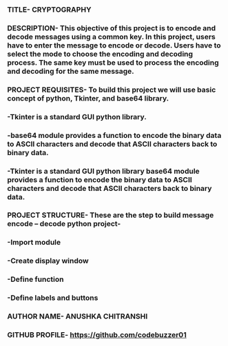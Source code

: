 ### TITLE- CRYPTOGRAPHY

### DESCRIPTION- This objective of this project is to encode and decode messages using a common key. In this project, users have to enter the message to encode or decode. Users have to select the mode to choose the encoding and decoding process. The same key must be used to process the encoding and decoding for the same message.

### PROJECT REQUISITES- To build this project we will use basic concept of python, Tkinter, and base64 library.
### -Tkinter is a standard GUI python library.
### -base64 module provides a function to encode the binary data to ASCII characters and decode that ASCII characters back to binary data.
### -Tkinter is a standard GUI python library base64 module provides a function to encode the binary data to ASCII characters and decode that ASCII characters back to binary data.

### PROJECT STRUCTURE- These are the step to build message encode – decode python project-
### -Import module
### -Create display window
### -Define function
### -Define labels and buttons



### AUTHOR NAME- ANUSHKA CHITRANSHI
### GITHUB PROFILE- https://github.com/codebuzzer01
